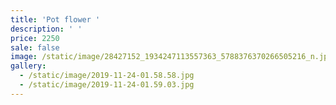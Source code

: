 ```yaml
---
title: 'Pot flower '
description: ' '
price: 2250
sale: false
image: /static/image/28427152_1934247113557363_5788376370266505216_n.jpg
gallery:
  - /static/image/2019-11-24-01.58.58.jpg
  - /static/image/2019-11-24-01.59.03.jpg
---
```


